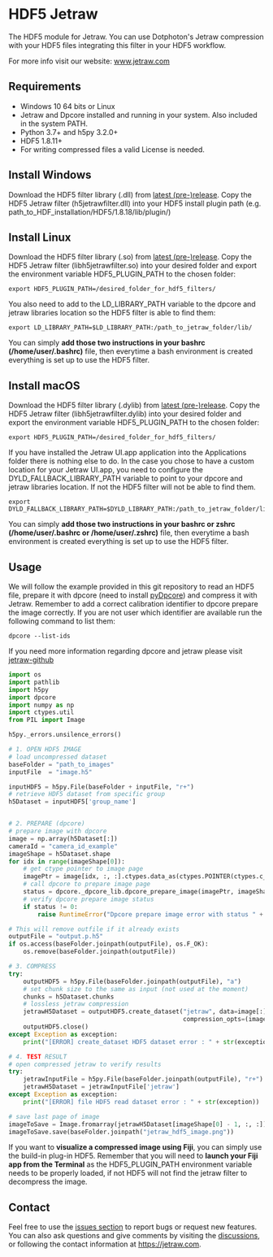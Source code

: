 # HDF5 Jetraw

The HDF5 module for Jetraw. You can use Dotphoton's Jetraw compression with your HDF5 files integrating this 
filter in your HDF5 workflow. 

For more info visit our website:
www.jetraw.com 

## Requirements

- Windows 10 64 bits or Linux
- Jetraw and Dpcore installed and running in your system. Also included in the system PATH.
- Python 3.7+ and h5py 3.2.0+
- HDF5 1.8.11+
- For writing compressed files a valid License is needed.

## Install Windows

Download the HDF5 filter library (.dll) from [latest (pre-)release](https://github.com/Jetraw/hdf5/releases/download/21.08.18.6/h5jetrawfilter.dll).
Copy the HDF5 Jetraw filter (h5jetrawfilter.dll) into your HDF5 install plugin path (e.g. path_to_HDF_installation/HDF5/1.8.18/lib/plugin/)

## Install Linux

Download the HDF5 filter library (.so) from [latest (pre-)release](https://github.com/Jetraw/hdf5/releases/download/21.08.18.6/libh5jetrawfilter.so).
Copy the HDF5 Jetraw filter (libh5jetrawfilter.so) into your desired folder and export the environment variable HDF5_PLUGIN_PATH to the chosen folder:

```
export HDF5_PLUGIN_PATH=/desired_folder_for_hdf5_filters/
```

You also need to add to the LD_LIBRARY_PATH variable to the dpcore and jetraw libraries location so the HDF5 filter is able to find them:

```
export LD_LIBRARY_PATH=$LD_LIBRARY_PATH:/path_to_jetraw_folder/lib/
```

You can simply **add those two instructions in your bashrc (/home/user/.bashrc)** file, then everytime a bash environment is created everything is set up to use the HDF5 filter. 

## Install macOS

Download the HDF5 filter library (.dylib) from [latest (pre-)release](https://github.com/Jetraw/hdf5/releases/download/21.08.18.6/libh5jetrawfilter.dylib).
Copy the HDF5 Jetraw filter (libh5jetrawfilter.dylib) into your desired folder and export the environment variable HDF5_PLUGIN_PATH to the chosen folder:

```
export HDF5_PLUGIN_PATH=/desired_folder_for_hdf5_filters/
```

If you have installed the Jetraw UI.app application into the Applications folder there is nothing else to do. In the case you chose to have a custom location for your Jetraw UI.app, you need to configure the DYLD_FALLBACK_LIBRARY_PATH variable to point to your dpcore and jetraw libraries location. If not the HDF5 filter will not be able to find them.

```
export DYLD_FALLBACK_LIBRARY_PATH=$DYLD_LIBRARY_PATH:/path_to_jetraw_folder/lib/
```

You can simply **add those two instructions in your bashrc or zshrc (/home/user/.bashrc or /home/user/.zshrc)** file, then everytime a bash environment is created everything is set up to use the HDF5 filter. 


## Usage

We will follow the example provided in this git repository to read an HDF5 file, prepare it with dpcore (need to install [pyDpcore](https://github.com/Jetraw/pyDpcore)) and compress it with Jetraw. Remember to add a correct calibration identifier to dpcore prepare the image correctly. If you are not user which identifier are available run the following command to list them:

```
dpcore --list-ids
```

If you need more information regarding dpcore and jetraw please visit [jetraw-github](https://github.com/Jetraw/jetraw)

```python
import os
import pathlib
import h5py
import dpcore
import numpy as np
import ctypes.util
from PIL import Image

h5py._errors.unsilence_errors()

# 1. OPEN HDF5 IMAGE
# load uncompressed dataset
baseFolder = "path_to_images"
inputFile  = "image.h5"

inputHDF5 = h5py.File(baseFolder + inputFile, "r+")
# retrieve HDF5 dataset from specific group
h5Dataset = inputHDF5['group_name']


# 2. PREPARE (dpcore)
# prepare image with dpcore
image = np.array(h5Dataset[:])
cameraId = "camera_id_example"
imageShape = h5Dataset.shape
for idx in range(imageShape[0]):
    # get ctype pointer to image page
    imagePtr = image[idx, :, :].ctypes.data_as(ctypes.POINTER(ctypes.c_ushort))
    # call dpcore to prepare image page
    status = dpcore._dpcore_lib.dpcore_prepare_image(imagePtr, imageShape[1]*imageShape[2], cameraId.encode('utf-8') , 1.0)
    # verify dpcore prepare image status
    if status != 0:
        raise RuntimeError("Dpcore prepare image error with status " + status)

# This will remove outfile if it already exists
outputFile = "output.p.h5"
if os.access(baseFolder.joinpath(outputFile), os.F_OK):
    os.remove(baseFolder.joinpath(outputFile))

# 3. COMPRESS
try:
    outputHDF5 = h5py.File(baseFolder.joinpath(outputFile), "a")
    # set chunk size to the same as input (not used at the moment)
    chunks = h5Dataset.chunks
    # lossless jetraw compression
    jetrawH5Dataset = outputHDF5.create_dataset("jetraw", data=image[:], chunks=imageShape, compression=32100,
                                                compression_opts=(imageShape[0], imageShape[1], imageShape[2]))
    outputHDF5.close()
except Exception as exception:
    print("[ERROR] create_dataset HDF5 dataset error : " + str(exception))

# 4. TEST RESULT
# open compressed jetraw to verify results
try:
    jetrawInputFile = h5py.File(baseFolder.joinpath(outputFile), "r+")
    jetrawH5Dataset = jetrawInputFile['jetraw']
except Exception as exception:
    print("[ERROR] file HDF5 read dataset error : " + str(exception))

# save last page of image
imageToSave = Image.fromarray(jetrawH5Dataset[imageShape[0] - 1, :, :])
imageToSave.save(baseFolder.joinpath("jetraw_hdf5_image.png"))

```

If you want to **visualize a compressed image using Fiji**, you can simply use the build-in plug-in HDF5. Remember that you will need to **launch your Fiji** 
**app from the Terminal** as the HDF5_PLUGIN_PATH environment variable needs to be properly loaded, if not HDF5 will not find the jetraw filter to decompress 
the image. 

## Contact
Feel free to use the [issues section](https://github.com/Jetraw/hdf5/issues) to report bugs or request new features. You can also ask questions and give comments by visiting the [discussions](https://github.com/Jetraw/hdf5/discussions), or following the contact information at https://jetraw.com.

